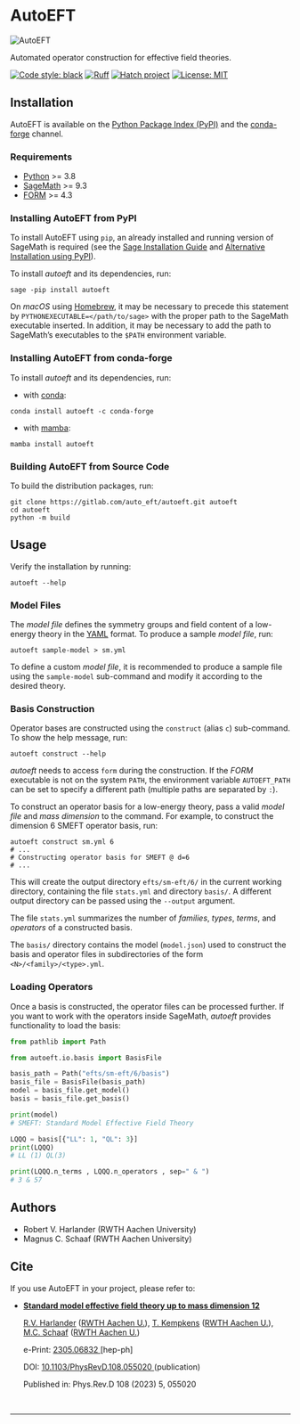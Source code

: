 # AutoEFT

![AutoEFT](https://gitlab.com/auto_eft/autoeft/-/raw/1c98f5fa83a94f3f36220248564a5a3079ed0146/template/logo/png/logo_300.png?raw=true "AutoEFT")

Automated operator construction for effective field theories.

[![Code style: black](https://img.shields.io/badge/code%20style-black-000000.svg)](https://github.com/psf/black)
[![Ruff](https://img.shields.io/endpoint?url=https://raw.githubusercontent.com/charliermarsh/ruff/main/assets/badge/v1.json)](https://github.com/charliermarsh/ruff)
[![Hatch project](https://img.shields.io/badge/%F0%9F%A5%9A-Hatch-4051b5.svg)](https://github.com/pypa/hatch)
[![License: MIT](https://img.shields.io/badge/License-MIT-yellow.svg)](https://opensource.org/licenses/MIT)

## Installation
AutoEFT is available on the [Python Package Index (PyPI)](https://pypi.org/) and the [conda-forge](https://conda-forge.org/) channel.

### Requirements
- [Python](https://www.python.org/) >= 3.8
- [SageMath](https://www.sagemath.org/) >= 9.3
- [FORM](https://www.nikhef.nl/~form/) >= 4.3

### Installing AutoEFT from PyPI
To install AutoEFT using `pip`, an already installed and running version of SageMath is required (see the [Sage Installation Guide](https://doc.sagemath.org/html/en/installation/index.html) and [Alternative Installation using PyPI](https://github.com/sagemath/sage/blob/develop/README.md#alternative-installation-using-pypi)).

To install *autoeft* and its dependencies, run:
```shell
sage -pip install autoeft
```

On *macOS* using [Homebrew](https://brew.sh/), it may be necessary to precede this statement by `PYTHONEXECUTABLE=</path/to/sage>` with the proper path to the SageMath executable inserted.
In addition, it may be necessary to add the path to SageMath’s executables to the `$PATH` environment variable.

### Installing AutoEFT from conda-forge
To install *autoeft* and its dependencies, run:
- with [conda](https://conda.io/):
```shell
conda install autoeft -c conda-forge
```

- with [mamba](https://github.com/mamba-org/mamba):
```shell
mamba install autoeft
```

### Building AutoEFT from Source Code
To build the distribution packages, run:
```shell
git clone https://gitlab.com/auto_eft/autoeft.git autoeft
cd autoeft
python -m build
```

## Usage
Verify the installation by running:
```shell
autoeft --help
```

### Model Files
The *model file* defines the symmetry groups and field content of a low-energy theory in the [YAML](https://yaml.org/) format.
To produce a sample *model file*, run:
```shell
autoeft sample-model > sm.yml
```

To define a custom *model file*, it is recommended to produce a sample file using the `sample-model` sub-command and modify it according to the desired theory.

### Basis Construction
Operator bases are constructed using the `construct` (alias `c`) sub-command.
To show the help message, run:
```shell
autoeft construct --help
```

*autoeft* needs to access `form` during the construction. If the *FORM* executable is not on the system `PATH`, the environment variable `AUTOEFT_PATH` can be set to specify a different path (multiple paths are separated by `:`).

To construct an operator basis for a low-energy theory, pass a valid *model file* and *mass dimension* to the command.
For example, to construct the dimension 6 SMEFT operator basis, run:
```shell
autoeft construct sm.yml 6
# ...
# Constructing operator basis for SMEFT @ d=6
# ...
```
This will create the output directory `efts/sm-eft/6/` in the current working directory, containing the file `stats.yml` and directory `basis/`.
A different output directory can be passed using the `--output` argument.

The file `stats.yml` summarizes the number of *families*, *types*, *terms*, and *operators* of a constructed basis.

The `basis/` directory contains the model (`model.json`) used to construct the basis and operator files in subdirectories of the form `<N>/<family>/<type>.yml`.

### Loading Operators
Once a basis is constructed, the operator files can be processed further.
If you want to work with the operators inside SageMath, *autoeft* provides functionality to load the basis:
```py
from pathlib import Path

from autoeft.io.basis import BasisFile

basis_path = Path("efts/sm-eft/6/basis")
basis_file = BasisFile(basis_path)
model = basis_file.get_model()
basis = basis_file.get_basis()

print(model)
# SMEFT: Standard Model Effective Field Theory

LQQQ = basis[{"LL": 1, "QL": 3}]
print(LQQQ)
# LL (1) QL(3)

print(LQQQ.n_terms , LQQQ.n_operators , sep=" & ")
# 3 & 57
```

## Authors
- Robert V. Harlander (RWTH Aachen University)
- Magnus C. Schaaf (RWTH Aachen University)

## Cite
If you use AutoEFT in your project, please refer to:
- <!DOCTYPE html> <html> <body> <p><b> <a href="https://inspirehep.net/literature/2658915"> Standard model effective field theory up to mass dimension 12 </a> </b></p>  <p><a href="https://inspirehep.net/authors/1006678">R.V. Harlander</a> (<a href="https://inspirehep.net/institutions/910724">RWTH Aachen U.</a>), <a href="https://inspirehep.net/authors/2658916">T. Kempkens</a> (<a href="https://inspirehep.net/institutions/910724">RWTH Aachen U.</a>), <a href="https://inspirehep.net/authors/2658917">M.C. Schaaf</a> (<a href="https://inspirehep.net/institutions/910724">RWTH Aachen U.</a>)</p>  <p> e-Print: <a href="https://arxiv.org/abs/2305.06832"> 2305.06832 </a>[hep-ph]</p> <p> DOI: <a href="https://doi.org/10.1103/PhysRevD.108.055020"> 10.1103/PhysRevD.108.055020 </a>(publication) </p> <p> Published in:<span> Phys.Rev.D 108 (2023) 5, 055020</span></p> <br> </body> </html>
---
